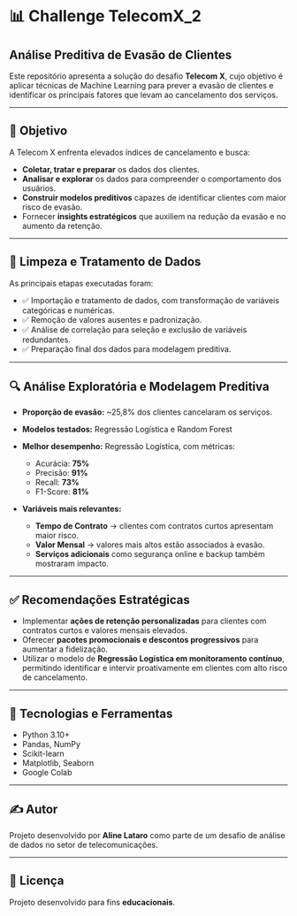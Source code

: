 # 📊 Challenge TelecomX_2  
## Análise Preditiva de Evasão de Clientes  

Este repositório apresenta a solução do desafio **Telecom X**, cujo objetivo é aplicar técnicas de Machine Learning para prever a evasão de clientes e identificar os principais fatores que levam ao cancelamento dos serviços.  

---

## 🎯 Objetivo  

A Telecom X enfrenta elevados índices de cancelamento e busca:  

- **Coletar, tratar e preparar** os dados dos clientes.  
- **Analisar e explorar** os dados para compreender o comportamento dos usuários.  
- **Construir modelos preditivos** capazes de identificar clientes com maior risco de evasão.  
- Fornecer **insights estratégicos** que auxiliem na redução da evasão e no aumento da retenção.  

---

## 🧹 Limpeza e Tratamento de Dados  

As principais etapas executadas foram:  

- ✅ Importação e tratamento de dados, com transformação de variáveis categóricas e numéricas.  
- ✅ Remoção de valores ausentes e padronização.  
- ✅ Análise de correlação para seleção e exclusão de variáveis redundantes.  
- ✅ Preparação final dos dados para modelagem preditiva.  

---

## 🔍 Análise Exploratória e Modelagem Preditiva  

- **Proporção de evasão:** ~25,8% dos clientes cancelaram os serviços.  
- **Modelos testados:** Regressão Logística e Random Forest
- **Melhor desempenho:** Regressão Logística, com métricas:  
  - Acurácia: **75%**  
  - Precisão: **91%**  
  - Recall: **73%**  
  - F1-Score: **81%**  

- **Variáveis mais relevantes:**  
  - **Tempo de Contrato** → clientes com contratos curtos apresentam maior risco.  
  - **Valor Mensal** → valores mais altos estão associados à evasão.  
  - **Serviços adicionais** como segurança online e backup também mostraram impacto.  

---

## ✅ Recomendações Estratégicas  

- Implementar **ações de retenção personalizadas** para clientes com contratos curtos e valores mensais elevados.  
- Oferecer **pacotes promocionais e descontos progressivos** para aumentar a fidelização.  
- Utilizar o modelo de **Regressão Logística em monitoramento contínuo**, permitindo identificar e intervir proativamente em clientes com alto risco de cancelamento.  

---

## 🔧 Tecnologias e Ferramentas  

- Python 3.10+  
- Pandas, NumPy  
- Scikit-learn  
- Matplotlib, Seaborn  
- Google Colab

---

## ✍️ Autor  

Projeto desenvolvido por **Aline Lataro** como parte de um desafio de análise de dados no setor de telecomunicações.  

---

## 📝 Licença  

Projeto desenvolvido para fins **educacionais**.  
